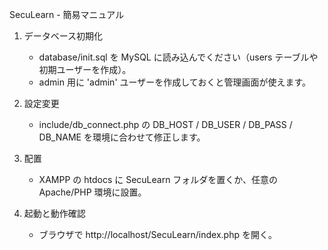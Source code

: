 SecuLearn - 簡易マニュアル

1. データベース初期化
   - database/init.sql を MySQL に読み込んでください（users テーブルや初期ユーザーを作成）。
   - admin 用に 'admin' ユーザーを作成しておくと管理画面が使えます。

2. 設定変更
   - include/db_connect.php の DB_HOST / DB_USER / DB_PASS / DB_NAME を環境に合わせて修正します。

3. 配置
   - XAMPP の htdocs に SecuLearn フォルダを置くか、任意の Apache/PHP 環境に設置。

4. 起動と動作確認
   - ブラウザで http://localhost/SecuLearn/index.php を開く。
